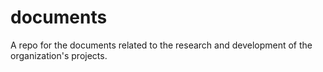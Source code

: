 # documents
A repo for the documents related to the research and development of the organization's projects.
